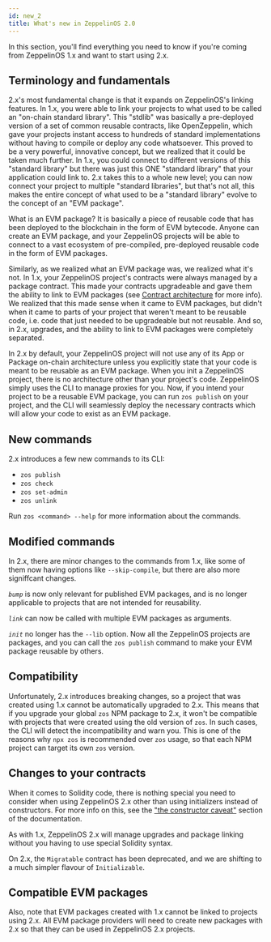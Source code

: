 ```yaml
---
id: new_2
title: What's new in ZeppelinOS 2.0
---
```


In this section, you'll find everything you need to know if you're coming from ZeppelinOS 1.x and want to start using 2.x.

## Terminology and fundamentals

2.x's most fundamental change is that it expands on ZeppelinOS's linking features. In 1.x, you were able to link your projects to what used to be called an "on-chain standard library". This "stdlib" was basically a pre-deployed version of a set of common reusable contracts, like OpenZeppelin, which gave your projects instant access to hundreds of standard implementations without having to compile or deploy any code whatsoever. This proved to be a very powerful, innovative concept, but we realized that it could be taken much further. In 1.x, you could connect to different versions of this "standard library" but there was just this ONE "standard library" that your application could link to. 2.x takes this to a whole new level; you can now connect your project to multiple "standard libraries", but that's not all, this makes the entire concept of what used to be a "standard library" evolve to the concept of an "EVM package".

What is an EVM package? It is basically a piece of reusable code that has been deployed to the blockchain in the form of EVM bytecode. Anyone can create an EVM package, and your ZeppelinOS projects will be able to connect to a vast ecosystem of pre-compiled, pre-deployed reusable code in the form of EVM packages.

Similarly, as we realized what an EVM package was, we realized what it's not. In 1.x, your ZeppelinOS project's contracts were always managed by a package contract. This made your contracts upgradeable and gave them the ability to link to EVM packages (see [Contract architecture](architecture.md) for more info). We realized that this made sense when it came to EVM packages, but didn't when it came to parts of your project that weren't meant to be reusable code, i.e. code that just needed to be upgradeable but not reusable. And so, in 2.x, upgrades, and the ability to link to EVM packages were completely separated.

In 2.x by default, your ZeppelinOS project will not use any of its App or Package on-chain architecture unless you explicitly state that your code is meant to be reusable as an EVM package. When you init a ZeppelinOS project, there is no architecture other than your project's code. ZeppelinOS simply uses the CLI to manage proxies for you. Now, if you intend your project to be a reusable EVM package, you can run `zos publish` on your project, and the CLI will seamlessly deploy the necessary contracts which will allow your code to exist as an EVM package.

## New commands

2.x introduces a few new commands to its CLI:

* `zos publish`
* `zos check`
* `zos set-admin`
* `zos unlink`

Run `zos <command> --help` for more information about the commands.

## Modified commands

In 2.x, there are minor changes to the commands from 1.x, like some of them now having options like `--skip-compile`, but there are also more signiffcant changes.

*`bump`* is now only relevant for published EVM packages, and is no longer applicable to projects that are not intended for reusability.

*`link`* can now be called with multiple EVM packages as arguments.

*`init`* no longer has the `--lib` option. Now all the ZeppelinOS projects are packages, and you can call the `zos publish` command to make your EVM package reusable by others.

## Compatibility

Unfortunately, 2.x introduces breaking changes, so a project that was created using 1.x cannot be automatically upgraded to 2.x. This means that if you upgrade your global `zos` NPM package to 2.x, it won't be compatible with projects that were created using the old version of `zos`. In such cases, the CLI will detect the incompatibility and warn you. This is one of the reasons why `npx zos` is recommended over `zos` usage, so that each NPM project can target its own `zos` version.

## Changes to your contracts

When it comes to Solidity code, there is nothing special you need to consider when using ZeppelinOS 2.x other than using initializers instead of constructors. For more info on this, see the ["the constructor caveat"](proxies.md#the-constructor-caveat) section of the documentation.

As with 1.x, ZeppelinOS 2.x will manage upgrades and package linking without you having to use special Solidity syntax.

On 2.x, the `Migratable` contract has been deprecated, and we are shifting to a much simpler flavour of `Initializable`.

## Compatible EVM packages

Also, note that EVM packages created with 1.x cannot be linked to projects using 2.x. All EVM package providers will need to create new packages with 2.x so that they can be used in ZeppelinOS 2.x projects.

